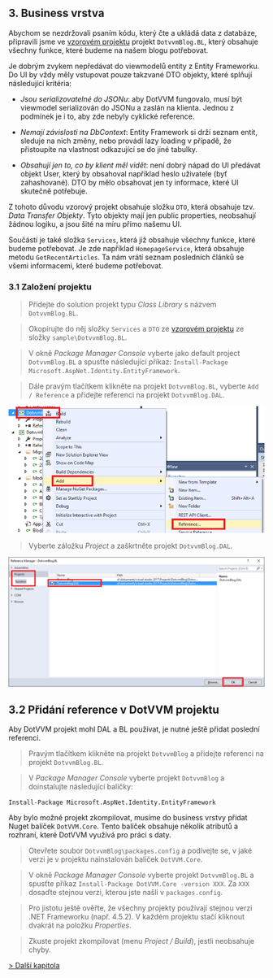 ## 3. Business vrstva

Abychom se nezdržovali psaním kódu, který čte a ukládá data z databáze, připravili jsme ve [vzorovém projektu](https://github.com/riganti/dotvvm-hands-on-lab) projekt `DotvvmBlog.BL`, který obsahuje všechny funkce, které budeme na našem blogu potřebovat.

Je dobrým zvykem nepředávat do viewmodelů entity z Entity Frameworku. Do UI by vždy měly vstupovat pouze takzvané DTO objekty, které splňují následující kritéria:

* _Jsou serializovatelné do JSONu_: aby DotVVM fungovalo, musí být viewmodel serializován do JSONu a zaslán na klienta. Jednou z podmínek je i to, aby zde nebyly cyklické reference.

* _Nemají závislosti na DbContext_: Entity Framework si drží seznam entit, sleduje na nich změny, nebo provádí lazy loading v případě, že přistoupíte na vlastnost odkazující se do jiné tabulky. 

* _Obsahují jen to, co by klient měl vidět_: není dobrý nápad do UI předávat objekt User, který by obsahoval například heslo uživatele (byť zahashované). DTO by mělo obsahovat jen ty informace, které UI skutečně potřebuje.

Z tohoto důvodu vzorový projekt obsahuje složku `DTO`, která obsahuje tzv. _Data Transfer Objekty_. Tyto objekty mají jen public properties, neobsahují žádnou logiku, a jsou šité na míru přímo našemu UI. 

Součástí je také složka `Services`, která již obsahuje všechny funkce, které budeme potřebovat. Je zde například `HomepageService`, která obsahuje metodu `GetRecentArticles`. Ta nám vrátí seznam posledních článků se všemi informacemi, které budeme potřebovat.

### 3.1 Založení projektu

> Přidejte do solution projekt typu *Class Library* s názvem `DotvvmBlog.BL`.

> Okopírujte do něj složky `Services` a `DTO` ze [vzorovém projektu](https://github.com/riganti/dotvvm-hands-on-lab) ze složky `sample\DotvvmBlog.BL`.

> V okně *Package Manager Console* vyberte jako default project `DotvvmBlog.BL` a spusťte následující příkaz: `Install-Package Microsoft.AspNet.Identity.EntityFramework`.

> Dále pravým tlačítkem klikněte na projekt `DotvvmBlog.BL`, vyberte `Add / Reference` a přidejte referenci na projekt `DotvvmBlog.DAL`.

<img src="03-logic-add-reference.png" alt="Přidání reference" />

> Vyberte záložku *Project* a zaškrtněte projekt `DotvvmBlog.DAL`.

<img src="03-logic-project-reference.png" alt="Reference na projekt" />

## 3.2 Přidání reference v DotVVM projektu

Aby DotVVM projekt mohl DAL a BL používat, je nutné ještě přidat poslední referenci.

> Pravým tlačítkem klikněte na projekt `DotvvmBlog` a přidejte referenci na projekt `DotvvmBlog.BL`.

> V *Package Manager Console* vyberte projekt `DotvvmBlog` a doinstalujte následující balíčky: 
```
Install-Package Microsoft.AspNet.Identity.EntityFramework
```

Aby bylo možné projekt zkompilovat, musíme do business vrstvy přidat Nuget balíček `DotVVM.Core`. Tento balíček obsahuje několik atributů a rozhraní, které DotVVM využívá pro práci s daty. 

> Otevřete soubor `DotvvmBlog\packages.config` a podívejte se, v jaké verzi je v projektu nainstalován balíček `DotVVM.Core`.

> V okně *Package Manager Console* vyberte projekt `DotvvmBlog.BL` a spusťte příkaz `Install-Package DotVVM.Core -version XXX`. Za `XXX` dosaďte stejnou verzi, kterou jste našli v `packages.config`.

> Pro jistotu ještě ověřte, že všechny projekty používají stejnou verzi .NET Frameworku (např. 4.5.2). V každém projektu stačí kliknout dvakrát na položku *Properties*.

> Zkuste projekt zkompilovat (menu *Project / Build*), jestli neobsahuje chyby.

[> Další kapitola](04.md)
